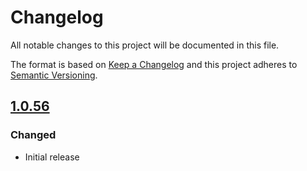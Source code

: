 # Changelog
All notable changes to this project will be documented in this file.

The format is based on [Keep a Changelog](http://keepachangelog.com/en/1.0.0/) and this project adheres to [Semantic Versioning](http://semver.org/spec/v2.0.0.html).

## [1.0.56]

### Changed
* Initial release

[1.0.56]: https://github.com/unzerdev/woocommerce/tree/1.0.56
